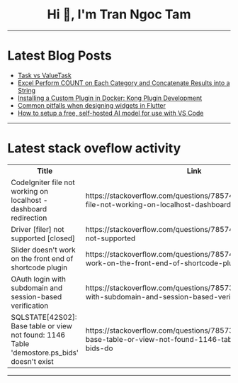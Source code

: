 <h1 align="center">Hi 👋, I'm Tran Ngoc Tam</h1>

---

# Latest Blog Posts 
<!-- BLOG-POST-LIST:START -->
- [Task vs ValueTask](https://dev.to/ben-witt/task-vs-valuetask-499n)
- [Excel Perform COUNT on Each Category and Concatenate Results into a String](https://dev.to/judith677/excel-perform-count-on-each-category-and-concatenate-results-into-a-string-4fn4)
- [Installing a Custom Plugin in Docker: Kong Plugin Development](https://dev.to/zelarsoft/installing-a-custom-plugin-in-docker-kong-plugin-development-4m5f)
- [Common pitfalls when designing widgets in Flutter](https://dev.to/harsh8088/common-pitfalls-when-designing-widgets-in-flutter-afd)
- [How to setup a free, self-hosted AI model for use with VS Code](https://dev.to/glsolaria/how-to-setup-a-free-self-hosted-ai-model-for-use-with-vs-code-4704)
<!-- BLOG-POST-LIST:END -->

---

# Latest stack oveflow activity
<table>
  <tr><th>Title</th><th>Link</th></tr>
  <!-- STACKOVERFLOW:START --><tr><td>CodeIgniter file not working on localhost - dashboard redirection</td><td>https://stackoverflow.com/questions/78574088/codeigniter-file-not-working-on-localhost-dashboard-redirection</td></tr><tr><td>Driver [filer] not supported [closed]</td><td>https://stackoverflow.com/questions/78574037/driver-filer-not-supported</td></tr><tr><td>Slider doesn&#39;t work on the front end of shortcode plugin</td><td>https://stackoverflow.com/questions/78574032/slider-doesnt-work-on-the-front-end-of-shortcode-plugin</td></tr><tr><td>OAuth login with subdomain and session-based verification</td><td>https://stackoverflow.com/questions/78573980/oauth-login-with-subdomain-and-session-based-verification</td></tr><tr><td>SQLSTATE[42S02]: Base table or view not found: 1146 Table &#39;demostore.ps_bids&#39; doesn&#39;t exist</td><td>https://stackoverflow.com/questions/78573655/sqlstate42s02-base-table-or-view-not-found-1146-table-demostore-ps-bids-do</td></tr><!-- STACKOVERFLOW:END -->
</table>

---


